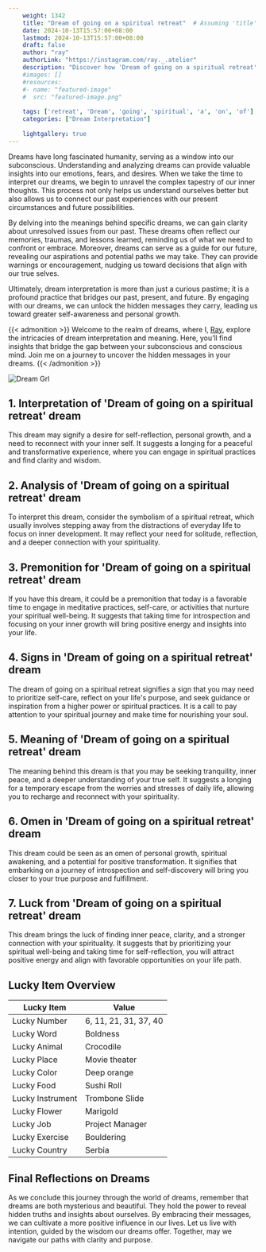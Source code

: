 ```yaml
---
    weight: 1342
    title: "Dream of going on a spiritual retreat"  # Assuming 'title' column exists
    date: 2024-10-13T15:57:00+08:00
    lastmod: 2024-10-13T15:57:00+08:00
    draft: false
    author: "ray"
    authorLink: "https://instagram.com/ray._.atelier"
    description: "Discover how 'Dream of going on a spiritual retreat' can interpret your future and uncover its significant meanings in your life."
    #images: []
    #resources:
    #- name: "featured-image"
    #  src: "featured-image.png"
    
    tags: ['retreat', 'Dream', 'going', 'spiritual', 'a', 'on', 'of']
    categories: ["Dream Interpretation"]
    
    lightgallery: true
---
```

    
Dreams have long fascinated humanity, serving as a window into our subconscious. Understanding and analyzing dreams can provide valuable insights into our emotions, fears, and desires. When we take the time to interpret our dreams, we begin to unravel the complex tapestry of our inner thoughts. This process not only helps us understand ourselves better but also allows us to connect our past experiences with our present circumstances and future possibilities.

By delving into the meanings behind specific dreams, we can gain clarity about unresolved issues from our past. These dreams often reflect our memories, traumas, and lessons learned, reminding us of what we need to confront or embrace. Moreover, dreams can serve as a guide for our future, revealing our aspirations and potential paths we may take. They can provide warnings or encouragement, nudging us toward decisions that align with our true selves.

Ultimately, dream interpretation is more than just a curious pastime; it is a profound practice that bridges our past, present, and future. By engaging with our dreams, we can unlock the hidden messages they carry, leading us toward greater self-awareness and personal growth.

{{< admonition >}}
Welcome to the realm of dreams, where I, [Ray](https://instagram.com/ray._.atelier), explore the intricacies of dream interpretation and meaning. Here, you’ll find insights that bridge the gap between your subconscious and conscious mind. Join me on a journey to uncover the hidden messages in your dreams.
{{< /admonition >}}

![Dream Grl](https://cdn.pixabay.com/photo/2017/11/02/03/35/gothic-2910057_1280.jpg "Dream Grl")

## 1. Interpretation of 'Dream of going on a spiritual retreat' dream
 This dream may signify a desire for self-reflection, personal growth, and a need to reconnect with your inner self. It suggests a longing for a peaceful and transformative experience, where you can engage in spiritual practices and find clarity and wisdom.

## 2. Analysis of 'Dream of going on a spiritual retreat' dream
 To interpret this dream, consider the symbolism of a spiritual retreat, which usually involves stepping away from the distractions of everyday life to focus on inner development. It may reflect your need for solitude, reflection, and a deeper connection with your spirituality.

## 3. Premonition for 'Dream of going on a spiritual retreat' dream
 If you have this dream, it could be a premonition that today is a favorable time to engage in meditative practices, self-care, or activities that nurture your spiritual well-being. It suggests that taking time for introspection and focusing on your inner growth will bring positive energy and insights into your life.

## 4. Signs in 'Dream of going on a spiritual retreat' dream
 The dream of going on a spiritual retreat signifies a sign that you may need to prioritize self-care, reflect on your life's purpose, and seek guidance or inspiration from a higher power or spiritual practices. It is a call to pay attention to your spiritual journey and make time for nourishing your soul.

## 5. Meaning of 'Dream of going on a spiritual retreat' dream
 The meaning behind this dream is that you may be seeking tranquility, inner peace, and a deeper understanding of your true self. It suggests a longing for a temporary escape from the worries and stresses of daily life, allowing you to recharge and reconnect with your spirituality.

## 6. Omen in 'Dream of going on a spiritual retreat' dream
 This dream could be seen as an omen of personal growth, spiritual awakening, and a potential for positive transformation. It signifies that embarking on a journey of introspection and self-discovery will bring you closer to your true purpose and fulfillment.

## 7. Luck from 'Dream of going on a spiritual retreat' dream
 This dream brings the luck of finding inner peace, clarity, and a stronger connection with your spirituality. It suggests that by prioritizing your spiritual well-being and taking time for self-reflection, you will attract positive energy and align with favorable opportunities on your life path.

## Lucky Item Overview
| Lucky Item          | Value              |
|---------------|--------------------|
| Lucky Number        | 6, 11, 21, 31, 37, 40  |
| Lucky Word          | Boldness |
| Lucky Animal        | Crocodile |
| Lucky Place         | Movie theater     |
| Lucky Color         | Deep orange     |
| Lucky Food          | Sushi Roll      |
| Lucky Instrument    | Trombone Slide |
| Lucky Flower        | Marigold    |
| Lucky Job           | Project Manager       |
| Lucky Exercise      | Bouldering  |
| Lucky Country       | Serbia    |


##  Final Reflections on Dreams

As we conclude this journey through the world of dreams, remember that dreams are both mysterious and beautiful. They hold the power to reveal hidden truths and insights about ourselves. By embracing their messages, we can cultivate a more positive influence in our lives. Let us live with intention, guided by the wisdom our dreams offer. Together, may we navigate our paths with clarity and purpose.
